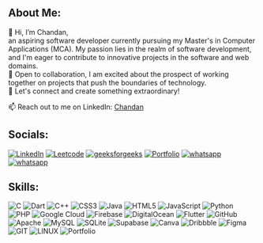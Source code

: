 ## About Me:
👋 Hi, I’m Chandan,<br> an aspiring software developer currently pursuing my Master's in Computer Applications (MCA). My passion lies in the realm of software development, and I'm eager to contribute to innovative projects in the software and web domains.<br>💞️ Open to collaboration, I am excited about the prospect of working together on projects that push the boundaries of technology.<br>🌱 Let's connect and create something extraordinary!

📫 Reach out to me on LinkedIn: [Chandan](https://www.linkedin.com/in/chandan624/)


## Socials:
[![LinkedIn](https://img.shields.io/badge/LinkedIn-%2300599C.svg?style=for-the-badge&logo=LinkedIn&logoColor=white)](https://linkedin.com/in/chandan624)
[![Leetcode](https://img.shields.io/badge/Leetcode-%2300599C.svg?style=for-the-badge&logo=Leetcode&logoColor=white)](https://leetcode.com/ChandanMahato/)
[![geeksforgeeks](https://img.shields.io/badge/geeksforgeeks-%2300599C.svg?style=for-the-badge&logo=geeksforgeeks&logoColor=white)](https://auth.geeksforgeeks.org/user/chandanmahato624)
[![Portfolio](https://img.shields.io/badge/Portfolio-%2300599C.svg?style=for-the-badge&logo=firefox&logoColor=white)](https://chandan.loogbyte.in/)
[![whatsapp](https://img.shields.io/badge/Gmail-%2300599C.svg?style=for-the-badge&logo=gmail&logoColor=white)](mailto:chandanmahato624@gmail.com)
[![whatsapp](https://img.shields.io/badge/whatsapp-%2300599C.svg?style=for-the-badge&logo=whatsapp&logoColor=white)](https://wa.me/918016219728)

## Skills:
![C](https://img.shields.io/badge/c-%2300599C.svg?style=for-the-badge&logo=c&logoColor=white) ![Dart](https://img.shields.io/badge/dart-%230175C2.svg?style=for-the-badge&logo=dart&logoColor=white) ![C++](https://img.shields.io/badge/c++-%2300599C.svg?style=for-the-badge&logo=c%2B%2B&logoColor=white) ![CSS3](https://img.shields.io/badge/css3-%231572B6.svg?style=for-the-badge&logo=css3&logoColor=white) ![Java](https://img.shields.io/badge/java-%23ED8B00.svg?style=for-the-badge&logo=java&logoColor=white) ![HTML5](https://img.shields.io/badge/html5-%23E34F26.svg?style=for-the-badge&logo=html5&logoColor=white) ![JavaScript](https://img.shields.io/badge/javascript-%23323330.svg?style=for-the-badge&logo=javascript&logoColor=%23F7DF1E) ![Python](https://img.shields.io/badge/python-3670A0?style=for-the-badge&logo=python&logoColor=ffdd54) ![PHP](https://img.shields.io/badge/php-%23777BB4.svg?style=for-the-badge&logo=php&logoColor=white) ![Google Cloud](https://img.shields.io/badge/Google%20Cloud-%234285F4.svg?style=for-the-badge&logo=google-cloud&logoColor=white) ![Firebase](https://img.shields.io/badge/firebase-%23039BE5.svg?style=for-the-badge&logo=firebase) ![DigitalOcean](https://img.shields.io/badge/DigitalOcean-%230167ff.svg?style=for-the-badge&logo=digitalOcean&logoColor=white) ![Flutter](https://img.shields.io/badge/Flutter-%2302569B.svg?style=for-the-badge&logo=Flutter&logoColor=white) ![GitHub](https://img.shields.io/badge/GitHub-%23121011.svg?style=for-the-badge&logo=github&logoColor=white) ![Apache](https://img.shields.io/badge/apache-%23D42029.svg?style=for-the-badge&logo=apache&logoColor=white) ![MySQL](https://img.shields.io/badge/mysql-%2300f.svg?style=for-the-badge&logo=mysql&logoColor=white) ![SQLite](https://img.shields.io/badge/sqlite-%2307405e.svg?style=for-the-badge&logo=sqlite&logoColor=white) 	![Supabase](https://img.shields.io/badge/Supabase-3ECF8E?style=for-the-badge&logo=supabase&logoColor=white) ![Canva](https://img.shields.io/badge/Canva-%2300C4CC.svg?style=for-the-badge&logo=Canva&logoColor=white) ![Dribbble](https://img.shields.io/badge/Dribbble-EA4C89?style=for-the-badge&logo=dribbble&logoColor=white) 	![Figma](https://img.shields.io/badge/figma-%23F24E1E.svg?style=for-the-badge&logo=figma&logoColor=white) ![GIT](https://img.shields.io/badge/Git-fc6d26?style=for-the-badge&logo=git&logoColor=white) ![LINUX](https://img.shields.io/badge/Linux-FCC624?style=for-the-badge&logo=linux&logoColor=black) ![Portfolio](https://img.shields.io/badge/Portfolio-%23000000.svg?style=for-the-badge&logo=firefox&logoColor=#FF7139)
<!-- Proudly created with GPRM ( https://gprm.itsvg.in ) -->
